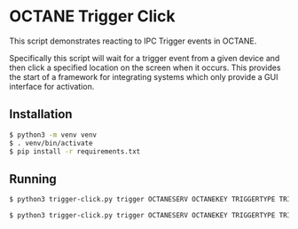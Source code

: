 # OCTANE Trigger Click

This script demonstrates reacting to IPC Trigger events in OCTANE.

Specifically this script will wait for a trigger event from a given device and then click a specified location on the screen when it occurs. This provides the start of a framework for integrating systems which only provide a GUI interface for activation.

## Installation

```sh
$ python3 -m venv venv
$ . venv/bin/activate
$ pip install -r requirements.txt 
```

## Running

```sh Known position
$ python3 trigger-click.py trigger OCTANESERV OCTANEKEY TRIGGERTYPE TRIGGERID Xpos Ypos
```

```sh Interactive position picking
$ python3 trigger-click.py trigger OCTANESERV OCTANEKEY TRIGGERTYPE TRIGGERID Xpos Ypos --xy-picker
```
